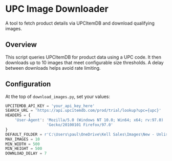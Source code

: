 # UPC Image Downloader

A tool to fetch product details via UPCItemDB and download qualifying images.

## Overview

This script queries UPCItemDB for product data using a UPC code. It then downloads up to 10 images that meet configurable size thresholds. A delay between downloads helps avoid rate limiting.

## Configuration

At the top of `download_images.py`, set your values:

```python
UPCITEMDB_API_KEY = 'your_api_key_here'
SEARCH_URL = 'https://api.upcitemdb.com/prod/trial/lookup?upc={upc}'
HEADERS = {
    'User-Agent': 'Mozilla/5.0 (Windows NT 10.0; Win64; x64; rv:97.0) '
                  'Gecko/20100101 Firefox/97.0'
}
DEFAULT_FOLDER = r'C:\Users\paul\OneDrive\Kell Sales\Images\New - Unlisted'
MAX_IMAGES = 10
MIN_WIDTH = 500
MIN_HEIGHT = 500
DOWNLOAD_DELAY = 7
